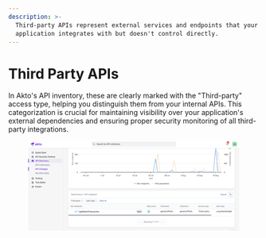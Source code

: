 ```yaml
---
description: >-
  Third-party APIs represent external services and endpoints that your
  application integrates with but doesn't control directly.
---
```


# Third Party APIs

In Akto's API inventory, these are clearly marked with the "Third-party" access type, helping you distinguish them from your internal APIs. This categorization is crucial for maintaining visibility over your application's external dependencies and ensuring proper security monitoring of all third-party integrations.

<figure><img src="../../.gitbook/assets/image (1) (1) (1) (1) (1) (1) (1) (1) (1) (1) (1) (1) (1) (1) (1) (1) (1) (1) (1) (1) (1) (1) (1) (1) (1) (1) (1) (1) (1) (1) (1).png" alt=""><figcaption></figcaption></figure>
